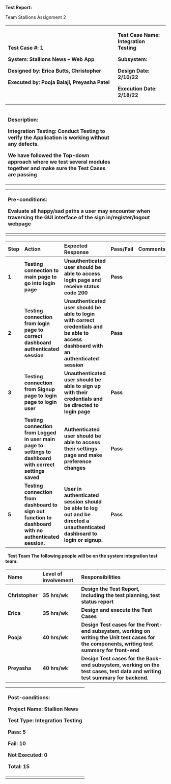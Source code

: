 ﻿**Test Report:**

Team Stallions Assignment 2


|<p>**Test Case #: 1**</p><p></p><p>**System: Stallions News – Web App** </p><p></p><p>**Designed by: Erica Butts, Christopher**</p><p></p><p>**Executed by: Pooja Balaji, Preyasha Patel**</p>|<p>**Test Case Name: Integration Testing** </p><p></p><p>**Subsystem:** </p><p></p><p>**Design Date: 2/10/22**</p><p></p><p>**Execution Date: 2/18/22**</p><p></p><p></p>|
| :- | :- |
|||
|||
|||
|<p>**Description:**</p><p>**Integration Testing: Conduct Testing to verify the Application is working without any defects.**</p><p>**We have followed the Top-down approach where we test several modules together and make sure the Test Cases are passing** </p>|



|<p>**Pre-conditions:** </p><p>**Evaluate all happy/sad paths a user may encounter when traversing the GUI interface of the sign in/register/logout webpage** </p><p></p><p></p><p></p>|
| :- |
||



|**Step**|**Action**|**Expected Response**|**Pass/Fail**|**Comments**|
| :- | :- | :- | :- | :- |
|**1**|**Testing connection to main page to go into login page**|**Unauthenticated user should be able to access login page and receive status code 200**|**Pass**||
|**2**|**Testing connection from login page to correct dashboard authenticated session**|**Unauthenticated user should be able to login with correct credentials and be able to access dashboard with an authenticated session**|**Pass**||
|**3**|**Testing connection from Signup page to login page to login user**|**Unauthenticated user should be able to sign up with their credentials and be directed to login page**|**Pass**||
|**4**|**Testing connection from Logged in user main page to settings to dashboard with correct settings saved**|**Authenticated user should be able to access their settings page and make preference changes**|**Pass**||
|**5**|**Testing connection from dashboard to sign out function to dashboard with no authenticated session.**|**User in authenticated session should be able to log out and be directed a unauthenticated dashboard to login or signup.**|**Pass**||

` `**Test Team The following people will be on the system integration test team:**

|**Name** |**Level of involvement**|**Responsibilities** |
| :- | :- | :- |
|**Christopher** |**35 hrs/wk**|**Design the Test Report, including the test planning, test status report**|
|**Erica**|**35 hrs/wk**|**Design and execute the Test Cases** |
|**Pooja** |**40 hrs/wk**|**Design Test cases for the Front-end subsystem, working on writing the Unit test cases for the components, writing test summary for front-end**|
|**Preyasha**|**40 hrs/wk**|**Design Test cases for the Back-end subsystem, working on the test cases, test data and writing test summary for backend.**|


|<p>**Post-conditions:**</p><p></p><p>**Project Name: Stallion News**</p><p>**Test Type: Integration Testing** </p><p>**Pass: 5**</p><p>**Fail: 10**</p><p>**Not Executed: 0**</p><p>**Total: 15**</p><p></p>|
| :- |
||

